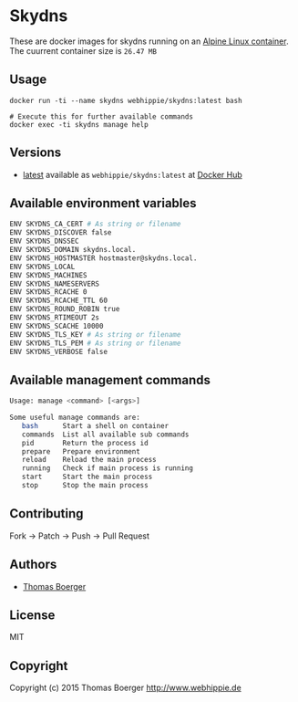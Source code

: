 # Skydns

These are docker images for skydns running on an
[Alpine Linux container](https://registry.hub.docker.com/u/webhippie/alpine/).
The cuurrent container size is ```26.47 MB```


## Usage

```
docker run -ti --name skydns webhippie/skydns:latest bash

# Execute this for further available commands
docker exec -ti skydns manage help
```


## Versions

* [latest](https://github.com/dockhippie/skydns/tree/master)
  available as ```webhippie/skydns:latest``` at
  [Docker Hub](https://registry.hub.docker.com/u/webhippie/skydns/)


## Available environment variables

```bash
ENV SKYDNS_CA_CERT # As string or filename
ENV SKYDNS_DISCOVER false
ENV SKYDNS_DNSSEC
ENV SKYDNS_DOMAIN skydns.local.
ENV SKYDNS_HOSTMASTER hostmaster@skydns.local.
ENV SKYDNS_LOCAL
ENV SKYDNS_MACHINES
ENV SKYDNS_NAMESERVERS
ENV SKYDNS_RCACHE 0
ENV SKYDNS_RCACHE_TTL 60
ENV SKYDNS_ROUND_ROBIN true
ENV SKYDNS_RTIMEOUT 2s
ENV SKYDNS_SCACHE 10000
ENV SKYDNS_TLS_KEY # As string or filename
ENV SKYDNS_TLS_PEM # As string or filename
ENV SKYDNS_VERBOSE false
```


## Available management commands

```bash
Usage: manage <command> [<args>]

Some useful manage commands are:
   bash      Start a shell on container
   commands  List all available sub commands
   pid       Return the process id
   prepare   Prepare environment
   reload    Reload the main process
   running   Check if main process is running
   start     Start the main process
   stop      Stop the main process
```


## Contributing

Fork -> Patch -> Push -> Pull Request


## Authors

* [Thomas Boerger](https://github.com/tboerger)


## License

MIT


## Copyright

Copyright (c) 2015 Thomas Boerger <http://www.webhippie.de>
